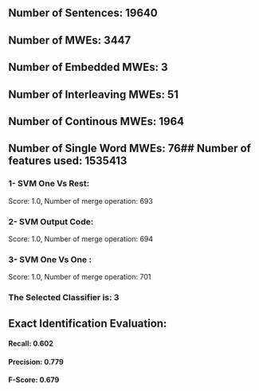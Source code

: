## Number of Sentences: 19640
## Number of MWEs: 3447

## Number of Embedded MWEs: 3

## Number of Interleaving MWEs: 51

## Number of Continous MWEs: 1964
## Number of Single Word MWEs: 76## Number of features used: 1535413

### 1- SVM One Vs Rest: 
Score: 1.0, Number of merge operation: 693
### 2- SVM Output Code: 
Score: 1.0, Number of merge operation: 694
### 3- SVM One Vs One : 
Score: 1.0, Number of merge operation: 701
### The Selected Classifier is: 3
## Exact Identification Evaluation: 
#### Recall: 0.602
#### Precision: 0.779
#### F-Score: 0.679
